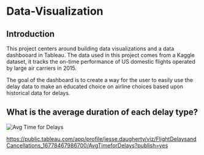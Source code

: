 # Data-Visualization

## Introduction

This project centers around building data visualizations and a data dashbooard in Tableau. The data used in this project comes from a Kaggle dataset, it tracks the on-time performance of US domestic flights operated by large air carriers in 2015.

The goal of the dashboard is to create a way for the user to easily use the delay data to make an educated choice on airline choices based upon historical data for delays.

## What is the average duration of each delay type?
![Avg Time for Delays](https://user-images.githubusercontent.com/119750131/222784147-6a90acbd-3310-42c2-8aa6-343f058f9e08.png)

https://public.tableau.com/app/profile/jesse.daugherty/viz/FlightDelaysandCancellations_16778467986700/AvgTimeforDelays?publish=yes
